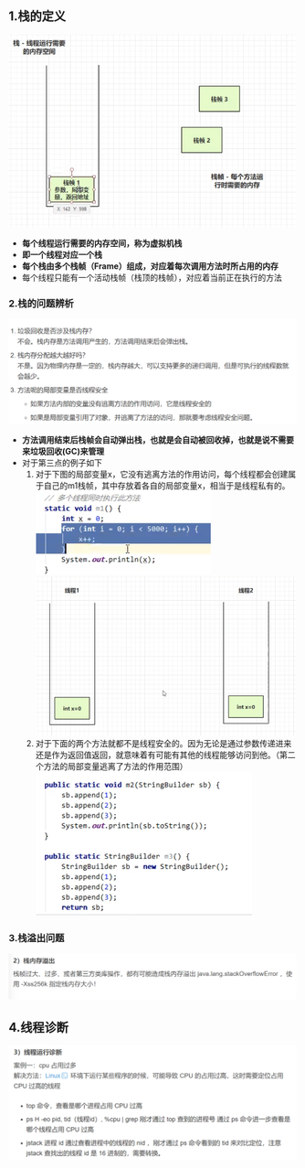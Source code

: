 


## 1.栈的定义
![](assets/02虚拟机栈/file-20250417224604426.png)
- **每个线程运行需要的内存空间，称为虚拟机栈**
- **即一个线程对应一个栈**
- **每个栈由多个栈帧（Frame）组成，对应着每次调用方法时所占用的内存**
- 每个线程只能有一个活动栈帧（栈顶的栈帧），对应着当前正在执行的方法

### 2.栈的问题辨析

![](assets/02虚拟机栈/file-20250417225105740.png)
*  **方法调用结束后栈帧会自动弹出栈，也就是会自动被回收掉，也就是说不需要来垃圾回收(GC)来管理**
* 对于第三点的例子如下  
	1. 对于下图的局部变量x，它没有逃离方法的作用访问，每个线程都会创建属于自己的m1栈帧，其中存放着各自的局部变量x，相当于是线程私有的。  
		![](assets/02虚拟机栈/file-20250805214247744.png)
		![](assets/02虚拟机栈/file-20250805214203124.png)
	2. 对于下面的两个方法就都不是线程安全的。因为无论是通过参数传递进来还是作为返回值返回，就意味着有可能有其他的线程能够访问到他。（第二个方法的局部变量逃离了方法的作用范围）  
		![](assets/02虚拟机栈/file-20250805215209522.png)

### 3.栈溢出问题

![](assets/02虚拟机栈/file-20250807200137822.png)

## 4.线程诊断
![](assets/02虚拟机栈/file-20250418200809428.png)